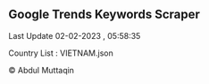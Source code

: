 

## Google Trends Keywords Scraper 
 
Last Update 02-02-2023 , 05:58:35

Country List :
VIETNAM.json



© Abdul Muttaqin 
